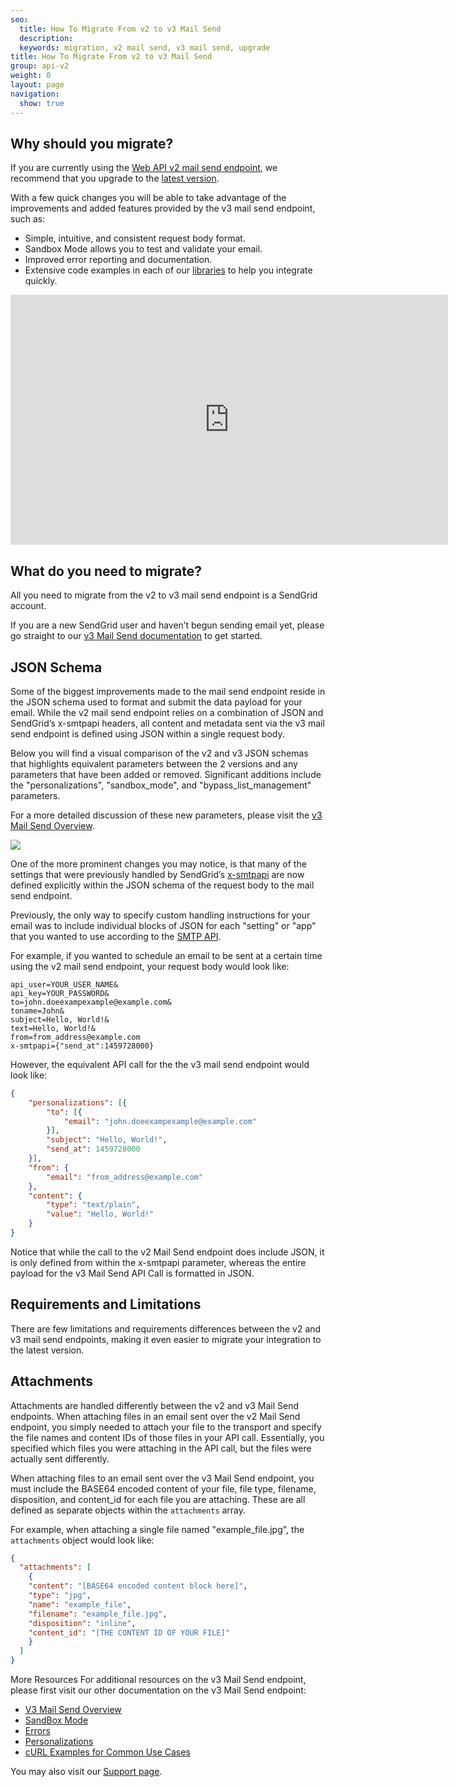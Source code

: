 ```yaml
---
seo:
  title: How To Migrate From v2 to v3 Mail Send
  description:
  keywords: migration, v2 mail send, v3 mail send, upgrade
title: How To Migrate From v2 to v3 Mail Send
group: api-v2
weight: 0
layout: page
navigation:
  show: true
---
```


## Why should you migrate?

<call-out>

If you are currently using the [Web API v2 mail send endpoint]({{root_url}}/API_Reference/Web_API/mail.html), we recommend that you upgrade to the [latest version]({{root_url}}/API_Reference/Web_API_v3/Mail/index.html).

</call-out>

With a few quick changes you will be able to take advantage of the improvements and added features provided by the v3 mail send endpoint, such as:

* Simple, intuitive, and consistent request body format.
* Sandbox Mode allows you to test and validate your email.
* Improved error reporting and documentation.
* Extensive code examples in each of our [libraries]({{root_url}}/for-developers/sending-email/libraries/) to help you integrate quickly.

<iframe src="https://player.vimeo.com/video/168940206" width="700" height="400" frameborder="0" webkitallowfullscreen mozallowfullscreen allowfullscreen></iframe>

## What do you need to migrate?

All you need to migrate from the v2 to v3 mail send endpoint is a SendGrid account.

If you are a new SendGrid user and haven’t begun sending email yet, please go straight to our [v3 Mail Send documentation]({{root_url}}/API_Reference/Web_API_v3/Mail/index.html) to get started.

## JSON Schema

Some of the biggest improvements made to the mail send endpoint reside in the JSON schema used to format and submit the data payload for your email. While the v2 mail send endpoint relies on a combination of JSON and SendGrid’s x-smtpapi headers, all content and metadata sent via the v3 mail send endpoint is defined using JSON within a single request body.

Below you will find a visual comparison of the v2 and v3 JSON schemas that highlights equivalent parameters between the 2 versions and any parameters that have been added or removed. Significant additions include the "personalizations", "sandbox_mode", and "bypass_list_management" parameters.

For a more detailed discussion of these new parameters, please visit the [v3 Mail Send Overview]({{root_url}}/API_Reference/Web_API_v3/Mail/index.html).

![]({{root_url}}/images/v2_vs_v3_mail_send_ga.png)

One of the more prominent changes you may notice, is that many of the settings that were previously handled by SendGrid’s [x-smtpapi]({{root_url}}/for-developers/sending-email/building-an-smtp-email/) are now defined explicitly within the JSON schema of the request body to the mail send endpoint.

Previously, the only way to specify custom handling instructions for your email was to include individual blocks of JSON for each "setting" or "app" that you wanted to use according to the [SMTP API]({{root_url}}/for-developers/sending-email/building-an-smtp-email/).

For example, if you wanted to schedule an email to be sent at a certain time using the v2 mail send endpoint, your request body would look like:

```
api_user=YOUR_USER_NAME&
api_key=YOUR_PASSWORD&
to=john.doeexampexample@example.com&
toname=John&
subject=Hello, World!&
text=Hello, World!&
from=from_address@example.com
x-smtpapi={"send_at":1459728000}
```

However, the equivalent API call for the the v3 mail send endpoint would look like:

```json
{
	"personalizations": [{
		"to": [{
			"email": "john.doeexampexample@example.com"
		}],
		"subject": "Hello, World!",
		"send_at": 1459728000
	}],
	"from": {
		"email": "from_address@example.com"
	},
	"content": {
		"type": "text/plain",
		"value": "Hello, World!"
	}
}
```

Notice that while the call to the v2 Mail Send endpoint does include JSON, it is only defined from within the x-smtpapi parameter, whereas the entire payload for the v3 Mail Send API Call is formatted in JSON.

## Requirements and Limitations

There are few limitations and requirements differences between the v2 and v3 mail send endpoints, making it even easier to migrate your integration to the latest version.

## Attachments

Attachments are handled differently between the v2 and v3 Mail Send endpoints. When attaching files in an email sent over the v2 Mail Send endpoint, you simply needed to attach your file to the transport and specify the file names and content IDs of those files in your API call. Essentially, you specified which files you were attaching in the API call, but the files were actually sent differently.

When attaching files to an email sent over the v3 Mail Send endpoint, you must include the BASE64 encoded content of your file, file type, filename, disposition, and content_id for each file you are attaching. These are all defined as separate objects within the `attachments` array.

For example, when attaching a single file named "example_file.jpg", the `attachments` object would look like:

```json
{
  "attachments": [
    {
    "content": "[BASE64 encoded content block here]",
    "type": "jpg",
    "name": "example_file",
    "filename": "example_file.jpg",
    "disposition": "inline",
    "content_id": "[THE CONTENT ID OF YOUR FILE]"
    }
  ]
}
```

More Resources
For additional resources on the v3 Mail Send endpoint, please first visit our other documentation on the v3 Mail Send endpoint:

* [V3 Mail Send Overview]({{root_url}}/API_Reference/Web_API_v3/Mail/index.html)
* [SandBox Mode]({{root_url}}/for-developers/sending-email/sandbox-mode/)
* [Errors]({{root_url}}/API_Reference/Web_API_v3/Mail/errors.html)
* [Personalizations]({{root_url}}/for-developers/sending-email/personalizations/)
* [cURL Examples for Common Use Cases]({{root_url}}/for-developers/sending-email/curl-examples/)

You may also visit our [Support page](https://support.sendgrid.com/hc/en-us).
